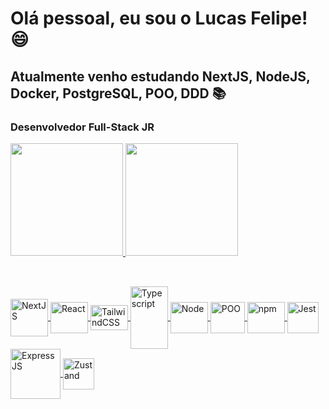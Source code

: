 # Olá pessoal, eu sou o Lucas Felipe! 😄

## Atualmente venho estudando NextJS, NodeJS, Docker, PostgreSQL, POO, DDD 📚
### Desenvolvedor Full-Stack JR


<div>
<a href="https://github.com/lucasfelipedonascimento" />
  <img height="180em" src="https://github-readme-stats.vercel.app/api?username=lucasfelipedonascimento&show_icons=dark&theme=merko&include_all_commits=true&count_private=true"/>
  <img height="180em" src="https://github-readme-stats.vercel.app/api/top-langs/?username=lucasfelipedonascimento&layout=compact&langs_count=7&theme=merko"/>
</div>

##

<div style="display: inline_block"><br>
  <img align="center" alt="NextJS" height="60" width="60" src="https://img.icons8.com/fluent-systems-filled/512/FFFFFF/nextjs.png" />
  <img align="center" alt="React" height="50" width="60" src="https://cdn.jsdelivr.net/gh/devicons/devicon/icons/react/react-original-wordmark.svg" />
  <img align="center" alt="TailwindCSS" height="40" width="60" src="https://upload.wikimedia.org/wikipedia/commons/thumb/d/d5/Tailwind_CSS_Logo.svg/2560px-Tailwind_CSS_Logo.svg.png" />
  <img align="center" alt="Typescript" height="100" width="60" src="https://www.svgrepo.com/show/374144/typescript.svg" />
  <img align="center" alt="Node" height="50" width="60" src="https://cdn.jsdelivr.net/gh/devicons/devicon/icons/nodejs/nodejs-original.svg" />
  <img align="center" alt="POO" height="50" width="55" src="https://phoenixnap.com/glossary/wp-content/uploads/2022/12/object-oriented-programming-explained.jpg" />
  <img align="center" alt="npm" height="50" width="60" src="https://cdn.jsdelivr.net/gh/devicons/devicon/icons/npm/npm-original-wordmark.svg" />
  <img align="center" alt="Jest" height="50" width="50" src="https://encrypted-tbn0.gstatic.com/images?q=tbn:ANd9GcSEZWil3CMPi_oxEgTaf16tBnG9ZobYXWk06w&s" />
  <img align="center" alt="ExpressJS" height="80" width="80" src="https://cdn.prod.website-files.com/609bc2fa29b6d5b7f44a2785/647743f51bc76753239a8bc6_expressjs-logo.webp" />
  <img align="center" alt="Zustand" height="50" width="50" src="https://encrypted-tbn0.gstatic.com/images?q=tbn:ANd9GcRpHj4UwTW4ANSlNjzQOiiOqfDa6kal9RpF0A&s" />
</div>
